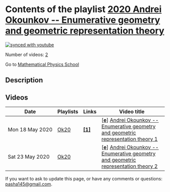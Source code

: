 # Contents of the playlist [2020 Andrei Okounkov -- Enumerative geometry and geometric representation theory](https://www.youtube.com/playlist?list=PLLGkFbxve673DQPK0yPv-76rgrTJ9zblQ)

[![synced with youtube](https://img.shields.io/github/last-commit/mathphysschool/mathphysschool.github.io/autoupdate1?label=synced%20with%20youtube)](#)

Number of videos: [2](#videos)

Go to [Mathematical Physics School](../README.md)

## Description



## Videos

|Date|Playlists|Links|Video title|
|---|---|---|---|
| Mon&nbsp;18&nbsp;May&nbsp;2020 | [Ok20](../playlists/Ok20 "2020 Andrei Okounkov -- Enumerative geometry and geometric representation theory") | [**[1]**](https://crei.skoltech.ru/cas/calendar/okounkov_lect20/) | [[**e**](https://studio.youtube.com/video/3YkybHVBSws/edit "Edit")] [Andrei Okounkov -- Enumerative geometry and geometric representation theory 1](https://www.youtube.com/watch?v=3YkybHVBSws&list=PLLGkFbxve673DQPK0yPv-76rgrTJ9zblQ "https://crei.skoltech.ru/cas/calendar/okounkov&#95;lect20/") |
| Sat&nbsp;23&nbsp;May&nbsp;2020 | [Ok20](../playlists/Ok20 "2020 Andrei Okounkov -- Enumerative geometry and geometric representation theory") |  | [[**e**](https://studio.youtube.com/video/V2F1rHzsDJw/edit "Edit")] [Andrei Okounkov -- Enumerative geometry and geometric representation theory 2](https://www.youtube.com/watch?v=V2F1rHzsDJw&list=PLLGkFbxve673DQPK0yPv-76rgrTJ9zblQ) |


 If you want to ask to update this page, or have any comments or questions: <pasha145@gmail.com>.